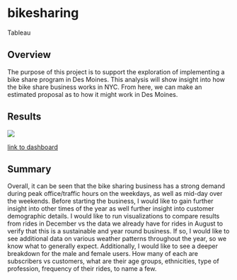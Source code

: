 # bikesharing
Tableau

## Overview
The purpose of this project is to support the exploration of implementing a bike share program in Des Moines. This analysis will show insight into how the bike share business works in NYC. From here, we can make an estimated proposal as to how it might work in Des Moines. 

## Results
![](1.png)

[link to dashboard](https://public.tableau.com/profile/priti.islam#!/vizhome/NYCCitiBikeChallenge_16117038369600/CityBikePresentation?publish=yes)

## Summary
Overall, it can be seen that the bike sharing business has a strong demand during peak office/traffic hours on the weekdays, as well as mid-day over the weekends. Before starting the business, I would like to gain further insight into other times of the year as well further insight into customer demographic details. I would like to run visualizations to compare results from rides in December vs the data we already have for rides in August to verify that this is a sustainable and year round business. If so, I would like to see additional data on various weather patterns throughout the year, so we know what to generally expect. Additionally, I would like to see a deeper breakdown for the male and female users. How many of each are subscribers vs customers, what are their age groups, ethnicities, type of profession, frequency of their rides, to name a few.

